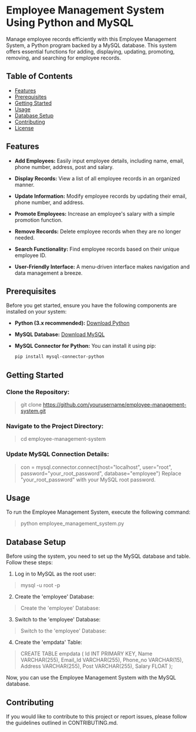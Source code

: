 
# Employee Management System Using Python and MySQL

Manage employee records efficiently with this Employee Management System, a Python program backed by a MySQL database. This system offers essential functions for adding, displaying, updating, promoting, removing, and searching for employee records.

## Table of Contents

- [Features](#features)
- [Prerequisites](#prerequisites)
- [Getting Started](#getting-started)
- [Usage](#usage)
- [Database Setup](#database-setup)
- [Contributing](#contributing)
- [License](#license)

## Features

- **Add Employees:** Easily input employee details, including name, email, phone number, address, post and salary.

- **Display Records:** View a list of all employee records in an organized manner.

- **Update Information:** Modify employee records by updating their email, phone number, and address.

- **Promote Employees:** Increase an employee's salary with a simple promotion function.

- **Remove Records:** Delete employee records when they are no longer needed.

- **Search Functionality:** Find employee records based on their unique employee ID.

- **User-Friendly Interface:** A menu-driven interface makes navigation and data management a breeze.

## Prerequisites

Before you get started, ensure you have the following components are installed on your system:

- **Python (3.x recommended):** [Download Python](https://www.python.org/downloads/)

- **MySQL Database:** [Download MySQL](https://dev.mysql.com/downloads/mysql/)

- **MySQL Connector for Python:** You can install it using pip:
  ```bash
  pip install mysql-connector-python

## Getting Started

### Clone the Repository:
> git clone https://github.com/yourusername/employee-management-system.git

### Navigate to the Project Directory:
> cd employee-management-system
### Update MySQL Connection Details:
> con = mysql.connector.connect(host="localhost", user="root", password="your_root_password", database="employee")
Replace "your_root_password" with your MySQL root password.

## Usage

To run the Employee Management System, execute the following command:

> python employee_management_system.py

## Database Setup
Before using the system, you need to set up the MySQL database and table. Follow these steps:

1. Log in to MySQL as the root user:
> mysql -u root -p

2. Create the 'employee' Database:
> Create the 'employee' Database:

3. Switch to the 'employee' Database:
> Switch to the 'employee' Database:

4. Create the 'empdata' Table:
> CREATE TABLE empdata (
    Id INT PRIMARY KEY,
    Name VARCHAR(255),
    Email_Id VARCHAR(255),
    Phone_no VARCHAR(15),
    Address VARCHAR(255),
    Post VARCHAR(255),
    Salary FLOAT
);


Now, you can use the Employee Management System with the MySQL database.

## Contributing
If you would like to contribute to this project or report issues, please follow the guidelines outlined in CONTRIBUTING.md.
